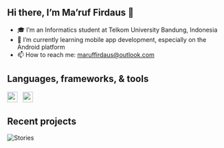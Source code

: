 ## Hi there, I’m Ma’ruf Firdaus 👋

- 🎓 I’m an Informatics student at Telkom University Bandung, Indonesia
- 🌱 I’m currently learning mobile app development, especially on the Android platform
- 📫 How to reach me: maruffirdaus@outlook.com

## Languages, frameworks, & tools

<img src="https://github.com/user-attachments/assets/993d7d5d-73d3-4b46-8245-159c13ac82cf" height="24"> &nbsp; <img src="https://github.com/user-attachments/assets/d6b23093-a699-4eca-b652-ac2b7068f5c2" height="24">

## Recent projects

![Stories](https://github.com/user-attachments/assets/c8c8edff-2a9d-4fcf-abd4-9029d392b7a5)
